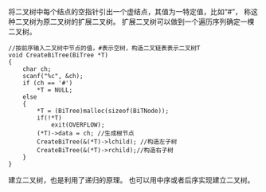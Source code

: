 将二叉树中每个结点的空指针引出一个虚结点，其值为一特定值，比如“#”， 称这种二叉树为原二叉树的扩展二叉树。
扩展二叉树可以做到一个遍历序列确定一棵二叉树。

```
//按前序输入二叉树中节点的值，#表示空树，构造二叉链表表示二叉树T
void CreateBiTree(BiTree *T)
{
    char ch;
    scanf("%c", &ch);
    if (ch == '#')
        *T = NULL;
    else
    {
        *T = (BiTree)malloc(sizeof(BiTNode));
        if(!*T)
            exit(OVERFLOW);
        (*T)->data = ch; //生成根节点
        CreateBiTree(&(*T)->lchild); //构造左子树
        CreateBiTree(&(*T)->rchild);//构造右子树
    }
}
```
建立二叉树，也是利用了递归的原理。
也可以用中序或者后序实现建立二叉树。
        
